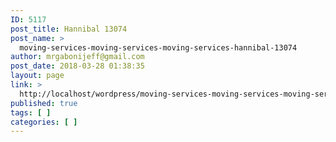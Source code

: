 ```yaml
---
ID: 5117
post_title: Hannibal 13074
post_name: >
  moving-services-moving-services-moving-services-hannibal-13074
author: mrgabonijeff@gmail.com
post_date: 2018-03-28 01:38:35
layout: page
link: >
  http://localhost/wordpress/moving-services-moving-services-moving-services-hannibal-13074/
published: true
tags: [ ]
categories: [ ]
---
```

